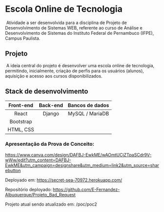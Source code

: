 # Escola Online de Tecnologia
​        Atividade a ser desenvolvida para a disciplina de Projeto de Desenvolvimento de Sistemas WEB, referente ao curso de Análise e Desenvolvimento de Sistemas do Instituto Federal de Pernambuco (IFPE), Campus Paulista.



## Projeto

​        A ideia central do projeto é desenvolver uma escola online de tecnologia, permitindo, inicialmente, criação de perfis para os usuários (alunos), aquisição e acesso aos cursos disponibilizados.



## Stack de desenvolvimento

 

| **Front-end** | **Back-end** | **Bancos de dados** |
| :-----------: | :----------: | :-----------------: |
|     React     |    Django    |   MySQL / MariaDB   |
|   Bootstrap   |              |                     |
|   HTML, CSS   |              |                     |



### Apresentação da Prova de Conceito: 

https://www.canva.com/design/DAFBJ-EwkME/wAOmtUCjZTpaSCdr9V-wWw/edit?utm_content=DAFBJ-EwkME&utm_campaign=designshare&utm_medium=link2&utm_source=sharebutton

Deployado em: https://secret-sea-70972.herokuapp.com/

Repositório deployado: https://github.com/E-Fernandez-Albuquerque/Projeto_Bad_Request

Projeto atual sendo atualizado em: /poc/poc2